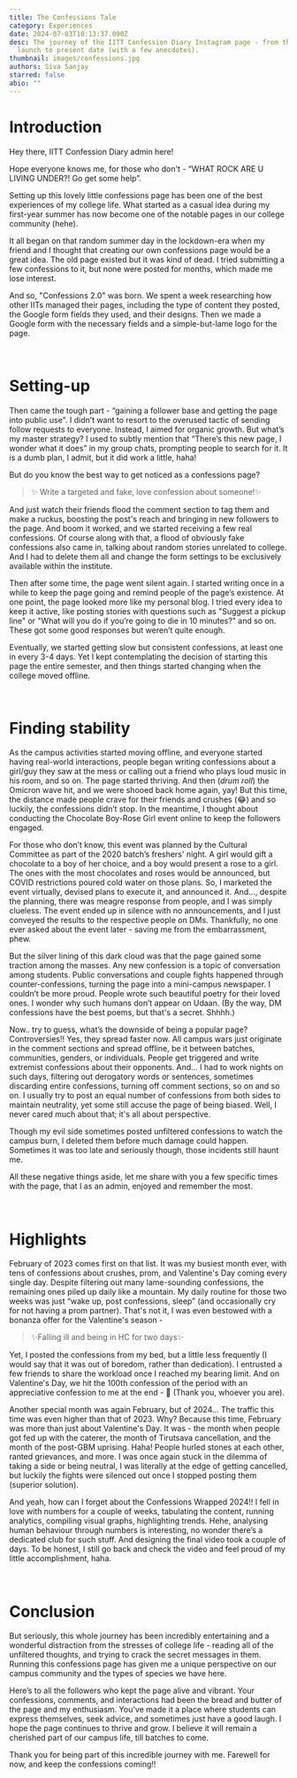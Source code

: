 ```yaml
---
title: The Confessions Tale
category: Experiences
date: 2024-07-03T10:13:37.090Z
desc: The journey of the IITT Confession Diary Instagram page - from the day of
  launch to present date (with a few anecdotes).
thumbnail: images/confessions.jpg
authors: Siva Sanjay
starred: false
abio: ""
---
```

<h1>Introduction</h1>

Hey there, IITT Confession Diary admin here!

Hope everyone knows me, for those who don't - “WHAT ROCK ARE U LIVING UNDER?! Go get some help”.

Setting up this lovely little confessions page has been one of the best experiences of my college life. What started as a casual idea during my first-year summer has now become one of the notable pages in our college community (hehe).

It all began on that random summer day in the lockdown-era when my friend and I thought that creating our own confessions page would be a great idea. The old page existed but it was kind of dead. I tried submitting a few confessions to it, but none were posted for months, which made me lose interest.

And so, "Confessions 2.0" was born. We spent a week researching how other IITs managed their pages, including the type of content they posted, the Google form fields they used, and their designs. Then we made a Google form with the necessary fields and a simple-but-lame logo for the page.

<br>

<h1>Setting-up</h1>

Then came the tough part -  “gaining a follower base and getting the page into public use". I didn’t want to resort to the overused tactic of sending follow requests to everyone. Instead, I aimed for organic growth. But what’s my master strategy? I used to subtly mention that “There’s this new page, I wonder what it does”  in my group chats, prompting people to search for it. It is a dumb plan, I admit, but it did work a little, haha!

But do you know the best way to get noticed as a confessions page?

> ✨ Write a targeted and fake, love confession about someone!✨

And just watch their friends flood the comment section to tag them and make a ruckus, boosting the post's reach and bringing in new followers to the page. And boom it worked, and we started receiving a few real confessions. Of course along with that, a flood of obviously fake confessions also came in, talking about random stories unrelated to college. And I had to delete them all and change the form settings to be exclusively available within the institute.

Then after some time, the page went silent again. I started writing once in a while to keep the page going and remind people of the page’s existence. At one point, the page looked more like my personal blog. I tried every idea to keep it active, like posting stories with questions such as "Suggest a pickup line" or "What will you do if you’re going to die in 10 minutes?" and so on. These got some good responses but weren’t quite enough.

Eventually, we started getting slow but consistent confessions, at least one in every 3-4 days. Yet  I kept contemplating the decision of starting this page the entire semester, and then things started changing when the college moved offline.

<br>

<h1>Finding stability</h1>

As the campus activities started moving offline, and everyone started having real-world interactions, people began writing confessions about a girl/guy they saw at the mess or calling out a friend who plays loud music in his room, and so on. The page started thriving. And then (*drum roll*) the Omicron wave hit, and we were shooed back home again, yay! But this time, the distance made people crave for their friends and crushes (😂) and so luckily, the confessions didn’t stop.  In the meantime, I thought about conducting the Chocolate Boy-Rose Girl event online to keep the followers engaged.

For those who don’t know, this event was planned by the Cultural Committee as part of the 2020 batch’s freshers' night. A girl would gift a chocolate to a boy of her choice, and a boy would present a rose to a girl. The ones with the most chocolates and roses would be announced, but COVID restrictions poured cold water on those plans. So, I marketed the event virtually, devised plans to execute it, and announced it. And..., despite the planning, there was meagre response from people, and I was simply clueless. The event ended up in silence with no announcements, and I just conveyed the results to the respective people on DMs. Thankfully, no one ever asked about the event later - saving me from the embarrassment, phew.

But the silver lining of this dark cloud was that the page gained some traction among the masses. Any new confession is a topic of conversation among students. Public conversations and couple fights happened through counter-confessions, turning the page into a mini-campus newspaper. I couldn’t be more proud. People wrote such beautiful poetry for their loved ones. I wonder why such humans don’t appear on Udaan. (By the way, DM confessions have the best poems, but that's a secret. Shhhh.)

Now.. try to guess, what’s the downside of being a popular page?  Controversies!! Yes, they spread faster now. All campus wars just originate in the comment sections and spread offline, be it between batches, communities, genders, or individuals. People get triggered and write extremist confessions about their opponents. And… I had to work nights on such days, filtering out derogatory words or sentences, sometimes discarding entire confessions, turning off comment sections, so on and so on. I usually try to post an equal number of confessions from both sides to maintain neutrality, yet some still accuse the page of being biased. Well, I never cared much about that; it's all about perspective.

Though my evil side sometimes posted unfiltered confessions to watch the campus burn, I deleted them before much damage could happen. Sometimes it was too late and seriously though, those incidents still haunt me.

All these negative things aside, let me share with you a few specific times with the page, that I as an admin, enjoyed and remember the most.

<br>

<h1>Highlights</h1>

February of 2023 comes first on that list. It was my busiest month ever, with tens of confessions about crushes, prom, and Valentine's Day coming every single day. Despite filtering out many lame-sounding confessions, the remaining ones piled up daily like a mountain. My daily routine for those two weeks was just  “wake up, post confessions, sleep” (and occasionally cry for not having a prom partner). That's not it, I was even bestowed with a bonanza offer for the Valentine's season -

> ✨Falling ill and being in HC for two days✨

Yet, I posted the confessions from my bed, but a little less frequently (I would say that it was out of boredom, rather than dedication). I entrusted a few friends to share the workload once I reached my bearing limit. And on Valentine's Day, we hit the 100th confession of the period with an appreciative confession to me at the end - 🥹 (Thank you, whoever you are).

Another special month was again February, but of 2024... The traffic this time was even higher than that of 2023. Why? Because this time, February was more than just about Valentine's Day. It was - the month when people got fed up with the caterer, the month of Tirutsava cancellation, and the month of the post-GBM uprising. Haha! People hurled stones at each other, ranted grievances, and more. I was once again stuck in the dilemma of taking a side or being neutral, I was literally at the edge of getting cancelled, but luckily the fights were silenced out once I stopped posting them (superior solution).

And yeah, how can I forget about the Confessions Wrapped 2024!! I fell in love with numbers for a couple of weeks, tabulating the content, running analytics, compiling visual graphs, highlighting trends. Hehe, analysing human behaviour through numbers is interesting, no wonder there’s a dedicated club for such stuff. And designing the final video took a couple of days. To be honest, I still go back and check the video and feel proud of my little accomplishment, haha.

<br>

<h1>Conclusion</h1>

But seriously, this whole journey has been incredibly entertaining and a wonderful distraction from the stresses of college life - reading all of the unfiltered thoughts, and trying to crack the secret messages in them. Running this confessions page has given me a unique perspective on our campus community and the types of species we have here.

Here’s to all the followers who kept the page alive and vibrant. Your confessions, comments, and interactions had been the bread and butter of the page and my enthusiasm. You've made it a place where students can express themselves, seek advice, and sometimes just have a good laugh.  I hope the page continues to thrive and grow. I believe it will remain a cherished part of our campus life, till batches to come. 

Thank you for being part of this incredible journey with me. Farewell for now, and keep the confessions coming!!